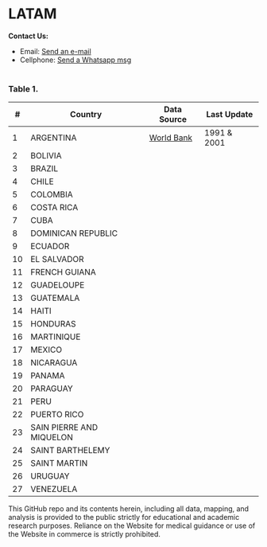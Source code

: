 # LATAM

<b>Contact Us: </b><br>

- Email: [Send an e-mail](pablo.diazv@pucp.edu.pe)
- Cellphone: [Send a Whatsapp msg](https://api.whatsapp.com/send?phone=51938438089&text=Hi,%20I%27m%20comming%20from%20Github)
  <br><br>

### Table 1.

| #   | Country                  | Data Source                          | Last Update |
| --- | ------------------------ | ------------------------------------ | ----------- |
| 1   | ARGENTINA                | [World Bank](https://bit.ly/3cffVnq) | 1991 & 2001 |
| 2   | BOLIVIA                  |                                      |             |
| 3   | BRAZIL                   |                                      |             |
| 4   | CHILE                    |                                      |             |
| 5   | COLOMBIA                 |                                      |             |
| 6   | COSTA RICA               |                                      |             |
| 7   | CUBA                     |                                      |             |
| 8   | DOMINICAN REPUBLIC       |                                      |             |
| 9   | ECUADOR                  |                                      |             |
| 10  | EL SALVADOR              |                                      |             |
| 11  | FRENCH GUIANA            |                                      |             |
| 12  | GUADELOUPE               |                                      |             |
| 13  | GUATEMALA                |                                      |             |
| 14  | HAITI                    |                                      |             |
| 15  | HONDURAS                 |                                      |             |
| 16  | MARTINIQUE               |                                      |             |
| 17  | MEXICO                   |                                      |             |
| 18  | NICARAGUA                |                                      |             |
| 19  | PANAMA                   |                                      |             |
| 20  | PARAGUAY                 |                                      |             |
| 21  | PERU                     |                                      |             |
| 22  | PUERTO RICO              |                                      |             |
| 23  | SAIN PIERRE AND MIQUELON |                                      |             |
| 24  | SAINT BARTHELEMY         |                                      |             |
| 25  | SAINT MARTIN             |                                      |             |
| 26  | URUGUAY                  |                                      |             |
| 27  | VENEZUELA                |                                      |             |

This GitHub repo and its contents herein, including all data, mapping, and analysis is provided to the public strictly for educational and academic research purposes. Reliance on the Website for medical guidance or use of the Website in commerce is strictly prohibited.
